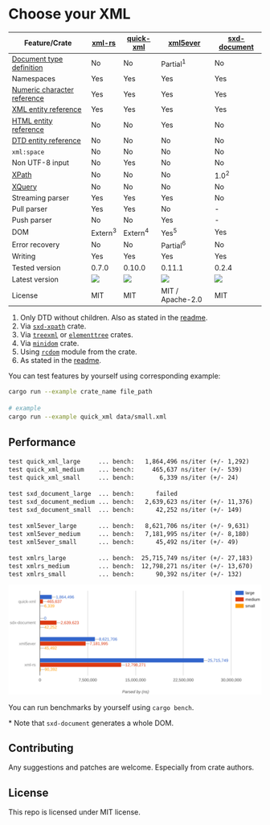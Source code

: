 # Choose your XML

|         Feature/Crate         |       [xml-rs]     |     [quick-xml]    |       [xml5ever]    |    [sxd-document]  |
| ----------------------------- | ------------------ | ------------------ | ------------------- | ------------------ |
| [Document type definition]    | No                 | No                 | Partial<sup>1</sup> | No                 |
| Namespaces                    | Yes                | Yes                | Yes                 | Yes                |
| [Numeric character reference] | Yes                | Yes                | Yes                 | Yes                |
| [XML entity reference]        | Yes                | Yes                | Yes                 | Yes                |
| [HTML entity reference]       | No                 | No                 | Yes                 | No                 |
| [DTD entity reference]        | No                 | No                 | No                  | No                 |
| `xml:space`                   | No                 | No                 | No                  | No                 |
| Non UTF-8 input               | No                 | Yes                | No                  | No                 |
| [XPath]                       | No                 | No                 | No                  | 1.0<sup>2</sup>    |
| [XQuery]                      | No                 | No                 | No                  | No                 |
| Streaming parser              | Yes                | Yes                | Yes                 | No                 |
| Pull parser                   | Yes                | Yes                | No                  | -                  |
| Push parser                   | No                 | No                 | Yes                 | -                  |
| DOM                           | Extern<sup>3</sup> | Extern<sup>4</sup> | Yes<sup>5</sup>     | Yes                |
| Error recovery                | No                 | No                 | Partial<sup>6</sup> | No                 |
| Writing                       | Yes                | Yes                | Yes                 | Yes                |
| Tested version                | 0.7.0              | 0.10.0             | 0.11.1              | 0.2.4              |
| Latest version                | ![][xml-rs-ver]    | ![][quick-xml-ver] | ![][xml5ever-ver]   | ![][sxd-doc-ver]   |
| License                       | MIT                | MIT                | MIT / Apache-2.0    | MIT                |

1. Only DTD without children. Also as stated in the [readme](https://github.com/servo/html5ever/blob/master/xml5ever/README.md#when-you-shouldnt-use-it).
2. Via [`sxd-xpath`](https://crates.io/crates/sxd-xpath) crate.
3. Via [`treexml`](https://crates.io/crates/treexml) or [`elementtree`](https://crates.io/crates/elementtree) crates.
4. Via [`minidom`](https://crates.io/crates/minidom) crate.
5. Using [`rcdom`](https://github.com/servo/html5ever/blob/master/markup5ever/rcdom.rs) module from the crate.
6. As stated in the [readme](https://github.com/servo/html5ever/blob/master/xml5ever/README.md#xml5ever).

[xml-rs]: https://crates.io/crates/xml-rs
[quick-xml]: https://crates.io/crates/quick-xml
[xml5ever]: https://crates.io/crates/xml5ever
[sxd-document]: https://crates.io/crates/sxd-document

[Document type definition]: https://en.wikipedia.org/wiki/Document_type_definition
[Numeric character reference]: https://en.wikipedia.org/wiki/Numeric_character_reference
[XPath]: https://en.wikipedia.org/wiki/XPath
[XQuery]: https://en.wikipedia.org/wiki/XQuery
[XML entity reference]: https://en.wikipedia.org/wiki/List_of_XML_and_HTML_character_entity_references#Predefined_entities_in_XML
[HTML entity reference]: https://en.wikipedia.org/wiki/List_of_XML_and_HTML_character_entity_references#Character_entity_references_in_HTML
[DTD entity reference]: https://en.wikipedia.org/wiki/List_of_XML_and_HTML_character_entity_references#Character_reference_overview

[xml-rs-ver]: https://img.shields.io/crates/v/xml-rs.svg
[quick-xml-ver]: https://img.shields.io/crates/v/quick-xml.svg
[xml5ever-ver]: https://img.shields.io/crates/v/xml5ever.svg
[sxd-doc-ver]: https://img.shields.io/crates/v/sxd-document.svg

You can test features by yourself using corresponding example:

```bash
cargo run --example crate_name file_path

# example
cargo run --example quick_xml data/small.xml
```

## Performance

```
test quick_xml_large     ... bench:   1,864,496 ns/iter (+/- 1,292)
test quick_xml_medium    ... bench:     465,637 ns/iter (+/- 539)
test quick_xml_small     ... bench:       6,339 ns/iter (+/- 24)

test sxd_document_large  ... bench:      failed
test sxd_document_medium ... bench:   2,639,623 ns/iter (+/- 11,376)
test sxd_document_small  ... bench:      42,252 ns/iter (+/- 149)

test xml5ever_large      ... bench:   8,621,706 ns/iter (+/- 9,631)
test xml5ever_medium     ... bench:   7,181,995 ns/iter (+/- 8,180)
test xml5ever_small      ... bench:      45,492 ns/iter (+/- 49)

test xmlrs_large         ... bench:  25,715,749 ns/iter (+/- 27,183)
test xmlrs_medium        ... bench:  12,798,271 ns/iter (+/- 13,670)
test xmlrs_small         ... bench:      90,392 ns/iter (+/- 132)
```

![](chart.svg)

You can run benchmarks by yourself using `cargo bench`.

\* Note that `sxd-document` generates a whole DOM.

## Contributing

Any suggestions and patches are welcome. Especially from crate authors.

## License

This repo is licensed under MIT license.
